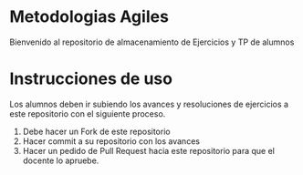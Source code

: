 # Metodologias Agiles

Bienvenido al repositorio de almacenamiento de Ejercicios y TP de alumnos 

# Instrucciones de uso 

Los alumnos deben ir subiendo los avances y resoluciones de ejercicios a este repositorio con el siguiente proceso.

1. Debe hacer un Fork de este repositorio
2. Hacer commit a su repositorio con los avances
3. Hacer un pedido de Pull Request hacia este repositorio para que el docente lo apruebe. 
   